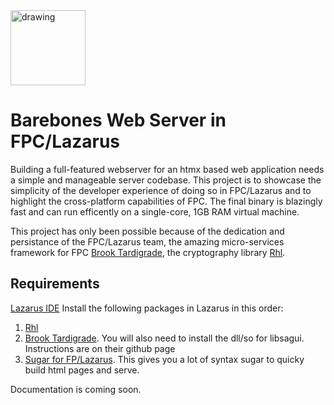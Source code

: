 
<img src="https://github.com/stanley643212/fpcwebapp/assets/33192595/5930b133-b41c-4948-9a6f-fd80f1655220" alt="drawing" width="120"/>

# Barebones Web Server in FPC/Lazarus
Building a full-featured webserver for an htmx based web application needs a simple and manageable server codebase. This project is to showcase the simplicity of the developer experience of doing so in FPC/Lazarus and to highlight the cross-platform capabilities of FPC. The final binary is blazingly fast and can run efficently on a single-core, 1GB RAM virtual machine. 

This project has only been possible because of the dedication and persistance of the FPC/Lazarus team, the amazing micro-services framework for FPC [Brook Tardigrade](https://github.com/risoflora/brookframework), the cryptography library [Rhl](https://github.com/maciejkaczkowski/rhl).

## Requirements
[Lazarus IDE](https://www.lazarus-ide.org/)
Install the following packages in Lazarus in this order:
1. [Rhl](https://github.com/maciejkaczkowski/rhl)
2. [Brook Tardigrade](https://github.com/risoflora/brookframework). You will also need to install the dll/so for libsagui. Instructions are on their github page
3. [Sugar for FP/Lazarus](https://github.com/stanley643212/sugar). This gives you a lot of syntax sugar to quicky build html pages and serve.

 Documentation is coming soon. 
 

